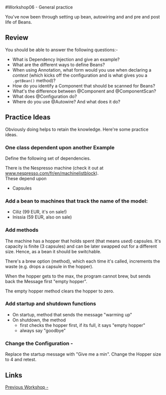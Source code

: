 #Workshop06 - General practice

You've now been through setting up bean, autowiring and and pre and post life of Beans.

## Review
You should be able to answer the following questions:-
- What is Dependency Injection and give an example?
- What are the different ways to define Beans?
- When using Annotation, what form would you use when declaring a *context* (which kicks off the configuration and is what gives you a `.getBean()` method)?
- How do you identify a Component that should be scanned for Beans?
- What's the difference between @Component and @ComponentScan?
- What does @Configuration do?
- Where do you use @Autowire?  And what does it do?

## Practice Ideas
Obviously doing helps to retain the knowledge.  Here're some practice ideas.

### One class dependent upon another Example
Define the following set of dependencies.

There is the Nespresso machine (check it out at www.nespresso.com/fr/en/machinelistblock).  
These depend upon
- Capsules


### Add a bean to machines that track the name of the model:
- Ciliz (99 EUR, it's on sale!)
- Inissia (59 EUR, also on sale)
  
### Add methods
The machine has a hopper that holds spent (that means *used*) capsules.  It's capacity is finite (3 capsules) and can be later swapped out for a different size.  Hence, as a bean it should be switchable.

There's a brew option (method), which each time it's called, increments the waste (e.g. drops a capsule in the hopper).

When the hopper gets to the max, the program cannot brew, but sends back the Message first "empty hopper".

The empty hopper method clears the hopper to zero.
  
### Add startup and shutdown functions
- On startup, method that sends the message "warming up"
- On shutdown, the method 
  - first checks the hopper first, if its full, it says "empty hopper"
  - always say "goodbye"
  

### Change the Configuration - 
Replace the startup message with "Give me a min".
Change the Hopper size to 4 and retest.

## Links
[Previous Workshop - ](../Workshop05.md)